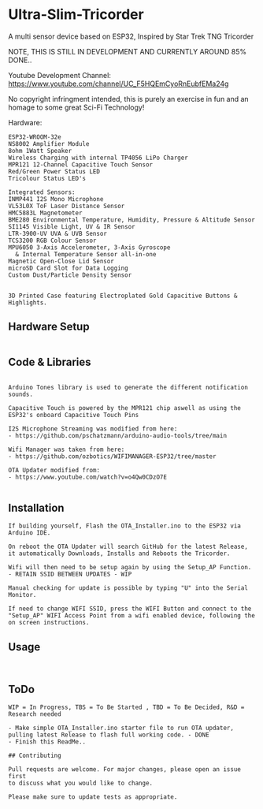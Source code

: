 # Ultra-Slim-Tricorder
A multi sensor device based on ESP32, Inspired by Star Trek TNG Tricorder

NOTE, THIS IS STILL IN DEVELOPMENT AND CURRENTLY AROUND 85% DONE..

Youtube Development Channel:
https://www.youtube.com/channel/UC_F5HQEmCyoRnEubfEMa24g

No copyright infringment intended, this is purely an exercise in fun and an homage to some great Sci-Fi Technology!


Hardware:
```
ESP32-WROOM-32e
NS8002 Amplifier Module
8ohm 1Watt Speaker
Wireless Charging with internal TP4056 LiPo Charger
MPR121 12-Channel Capacitive Touch Sensor
Red/Green Power Status LED
Tricolour Status LED's

Integrated Sensors:
INMP441 I2S Mono Microphone
VL53L0X ToF Laser Distance Sensor
HMC5883L Magnetometer
BME280 Environmental Temperature, Humidity, Pressure & Altitude Sensor
SI1145 Visible Light, UV & IR Sensor
LTR-3900-UV UVA & UVB Sensor
TCS3200 RGB Colour Sensor
MPU6050 3-Axis Accelerometer, 3-Axis Gyroscope
  & Internal Temperature Sensor all-in-one
Magnetic Open-Close Lid Sensor
microSD Card Slot for Data Logging
Custom Dust/Particle Density Sensor


3D Printed Case featuring Electroplated Gold Capacitive Buttons & Highlights.
```

## Hardware Setup
```

```

## Code & Libraries
```

Arduino Tones library is used to generate the different notification sounds.

Capacitive Touch is powered by the MPR121 chip aswell as using the ESP32's onboard Capacitive Touch Pins

I2S Microphone Streaming was modified from here:
- https://github.com/pschatzmann/arduino-audio-tools/tree/main

Wifi Manager was taken from here:
- https://github.com/ozbotics/WIFIMANAGER-ESP32/tree/master

OTA Updater modified from:
- https://www.youtube.com/watch?v=o4Qw0CDzO7E


```

## Installation
```
If building yourself, Flash the OTA_Installer.ino to the ESP32 via Arduino IDE.

On reboot the OTA Updater will search GitHub for the latest Release,
it automatically Downloads, Installs and Reboots the Tricorder.

Wifi will then need to be setup again by using the Setup_AP Function.
- RETAIN SSID BETWEEN UPDATES - WIP

Manual checking for update is possible by typing "U" into the Serial Monitor.

If need to change WIFI SSID, press the WIFI Button and connect to the
"Setup_AP" WIFI Access Point from a wifi enabled device, following the on screen instructions.
```

## Usage
```


```

## ToDo
```
WIP = In Progress, TBS = To Be Started , TBD = To Be Decided, R&D = Research needed

- Make simple OTA_Installer.ino starter file to run OTA updater, pulling latest Release to flash full working code. - DONE
- Finish this ReadMe..

```

```
## Contributing

Pull requests are welcome. For major changes, please open an issue first
to discuss what you would like to change.

Please make sure to update tests as appropriate.

```



